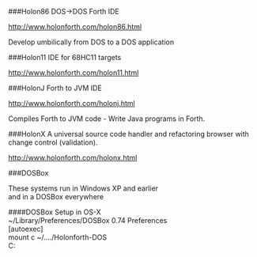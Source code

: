 
###Holon86 
DOS->DOS Forth IDE

http://www.holonforth.com/holon86.html 
  
Develop umbilically from DOS to a DOS application 

###Holon11 
IDE for 68HC11 targets

http://www.holonforth.com/holon11.html 
 

###HolonJ
Forth to JVM IDE

http://www.holonforth.com/holonj.html
  
Compiles Forth to JVM code - Write Java programs in Forth.

###HolonX
A universal source code handler and refactoring browser with change control (validation).

http://www.holonforth.com/holonx.html

###DOSBox

These systems run in Windows XP and earlier  
and in a DOSBox everywhere


####DOSBox Setup in OS-X    
~/Library/Preferences/DOSBox 0.74 Preferences  
[autoexec]  
mount c  ~/..../Holonforth-DOS  
C:

